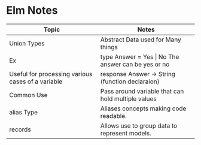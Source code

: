 # Elm Notes


Topic | Notes
------|------
Union Types| Abstract Data used for Many things
Ex |  type Answer = Yes &#124; No  The answer can be yes or no
Useful for processing various cases of a variable | response Answer -> String (function declaraion)
Common Use | Pass around variable that can hold multiple values
alias Type | Aliases concepts making code readable.
records | Allows use to group data to represent models.
 